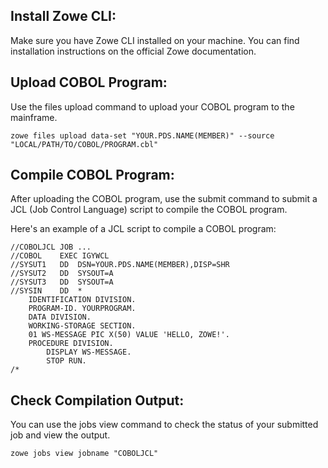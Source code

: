 ## Install Zowe CLI:
Make sure you have Zowe CLI installed on your machine. You can find installation instructions on the official Zowe documentation.

## Upload COBOL Program:
Use the files upload command to upload your COBOL program to the mainframe.
```
zowe files upload data-set "YOUR.PDS.NAME(MEMBER)" --source "LOCAL/PATH/TO/COBOL/PROGRAM.cbl"
```
## Compile COBOL Program:
After uploading the COBOL program, use the submit command to submit a JCL (Job Control Language) script to compile the COBOL program.

Here's an example of a JCL script to compile a COBOL program:
```
//COBOLJCL JOB ...
//COBOL    EXEC IGYWCL
//SYSUT1   DD  DSN=YOUR.PDS.NAME(MEMBER),DISP=SHR
//SYSUT2   DD  SYSOUT=A
//SYSUT3   DD  SYSOUT=A
//SYSIN    DD  *
    IDENTIFICATION DIVISION.
    PROGRAM-ID. YOURPROGRAM.
    DATA DIVISION.
    WORKING-STORAGE SECTION.
    01 WS-MESSAGE PIC X(50) VALUE 'HELLO, ZOWE!'.
    PROCEDURE DIVISION.
        DISPLAY WS-MESSAGE.
        STOP RUN.
/*

```
## Check Compilation Output:
You can use the jobs view command to check the status of your submitted job and view the output.
```
zowe jobs view jobname "COBOLJCL"
```
